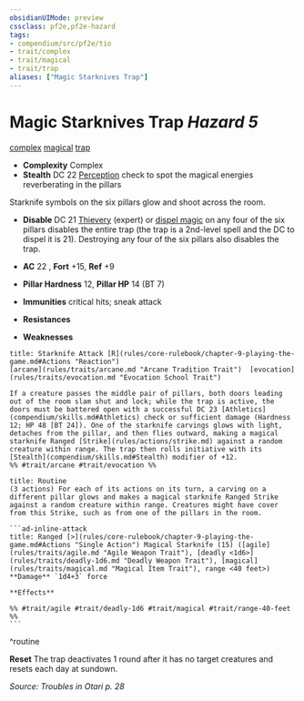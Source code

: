 ```yaml
---
obsidianUIMode: preview
cssclass: pf2e,pf2e-hazard
tags:
- compendium/src/pf2e/tio
- trait/complex
- trait/magical
- trait/trap
aliases: ["Magic Starknives Trap"]
---
```

# Magic Starknives Trap *Hazard 5*  
[complex](rules/traits/complex.md "Complex Hazard Trait")  [magical](rules/traits/magical.md "Magical Item Trait")  [trap](rules/traits/trap.md "Trap Hazard Trait")  

- **Complexity** Complex
- **Stealth** DC 22 [Perception](compendium/skills.md#Perception) check to spot the magical energies reverberating in the pillars  

Starknife symbols on the six pillars glow and shoot across the room.

- **Disable** DC 21 [Thievery](compendium/skills.md#Thievery) (expert) or [dispel magic](compendium/spells/dispel-magic.md) on any four of the six pillars disables the entire trap (the trap is a 2nd-level spell and the DC to dispel it is 21). Destroying any four of the six pillars also disables the trap.  

- **AC** 22 , **Fort** +15, **Ref** +9
- **Pillar Hardness** 12, **Pillar HP** 14 (BT 7)
- **Immunities** critical hits; sneak attack
- **Resistances** 
- **Weaknesses** 
     
```ad-embed-ability
title: Starknife Attack [R](rules/core-rulebook/chapter-9-playing-the-game.md#Actions "Reaction")
[arcane](rules/traits/arcane.md "Arcane Tradition Trait")  [evocation](rules/traits/evocation.md "Evocation School Trait")  

If a creature passes the middle pair of pillars, both doors leading out of the room slam shut and lock; while the trap is active, the doors must be battered open with a successful DC 23 [Athletics](compendium/skills.md#Athletics) check or sufficient damage (Hardness 12; HP 48 [BT 24]). One of the starknife carvings glows with light, detaches from the pillar, and then flies outward, making a magical starknife Ranged [Strike](rules/actions/strike.md) against a random creature within range. The trap then rolls initiative with its [Stealth](compendium/skills.md#Stealth) modifier of +12.  
%% #trait/arcane #trait/evocation %%
```

````ad-pf2-summary
title: Routine
(3 actions) For each of its actions on its turn, a carving on a different pillar glows and makes a magical starknife Ranged Strike against a random creature within range. Creatures might have cover from this Strike, such as from one of the pillars in the room.

```ad-inline-attack
title: Ranged [>](rules/core-rulebook/chapter-9-playing-the-game.md#Actions "Single Action") Magical Starknife (15) ([agile](rules/traits/agile.md "Agile Weapon Trait"), [deadly <1d6>](rules/traits/deadly-1d6.md "Deadly Weapon Trait"), [magical](rules/traits/magical.md "Magical Item Trait"), range <40 feet>)
**Damage** `1d4+3` force 
 
**Effects** 

%% #trait/agile #trait/deadly-1d6 #trait/magical #trait/range-40-feet %%
```
````
^routine

**Reset** The trap deactivates 1 round after it has no target creatures and resets each day at sundown.  

*Source: Troubles in Otari p. 28*